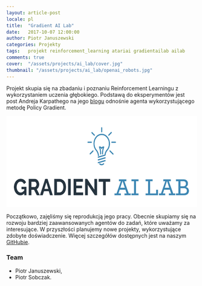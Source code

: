 ```yaml
---
layout: article-post
locale: pl
title:  "Gradient AI Lab"
date:   2017-10-07 12:00:00
author: Piotr Januszewski
categories: Projekty
tags:	projekt reinforcement_learning atariai gradientailab ailab
comments: true
cover:  "/assets/projects/ai_lab/cover.jpg"
thumbnail: "/assets/projects/ai_lab/openai_robots.jpg"
---
```


Projekt skupia się na zbadaniu i poznaniu Reinforcement Learningu z wykorzystaniem uczenia głębokiego.
 Podstawą do eksperymentów jest post Andreja Karpathego na jego [blogu](http://karpathy.github.io/2016/05/31/rl/)
 odnośnie agenta wykorzystującego metodę Policy Gradient.

<p align="center"><img width="600" height="240" src ="/assets/projects/ai_lab/logo.jpg" /></p>

Początkowo, zajęliśmy się reprodukcją jego pracy. Obecnie skupiamy się na rozwoju bardziej zaawansowanych
 agentów do zadań, które uważamy za interesujące. W przyszłości planujemy nowe projekty, wykorzystujące
 zdobyte doświadczenie. Więcej szczegółów dostępnych jest na naszym [GitHubie](https://github.com/piojanu/AtariAI).

### Team
- Piotr Januszewski,
- Piotr Sobczak.
